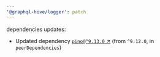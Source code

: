 ```yaml
---
'@graphql-hive/logger': patch
---
```


dependencies updates: 

- Updated dependency [`pino@^9.13.0` ↗︎](https://www.npmjs.com/package/pino/v/9.13.0) (from `^9.12.0`, in `peerDependencies`)
